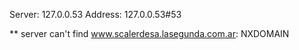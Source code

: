 Server:		127.0.0.53
Address:	127.0.0.53#53

** server can't find www.scalerdesa.lasegunda.com.ar: NXDOMAIN

